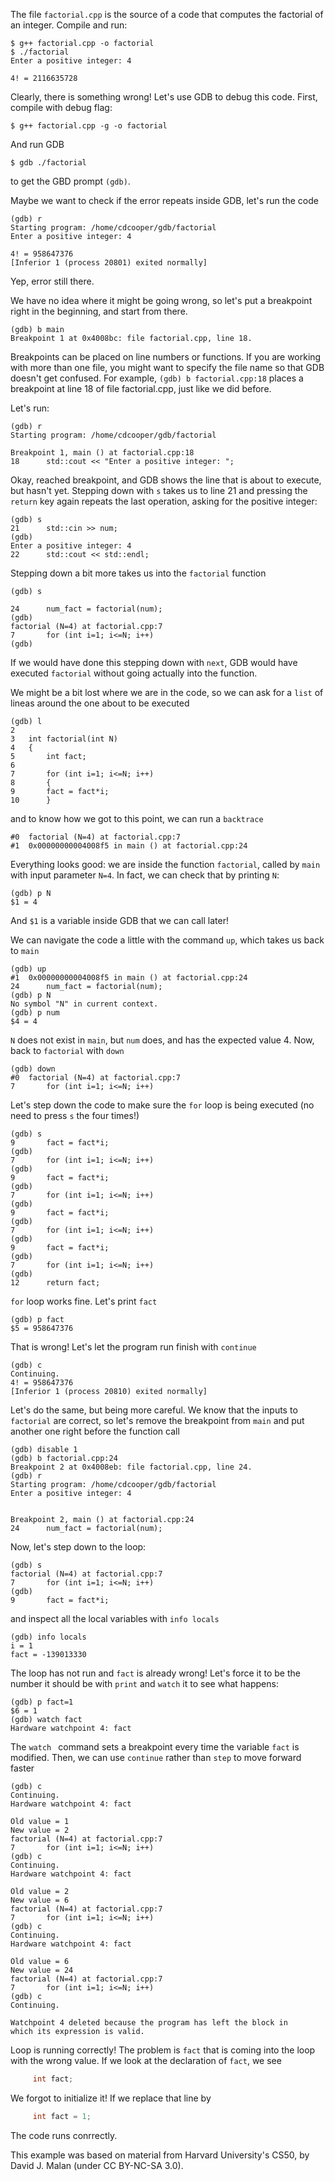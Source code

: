 The file `factorial.cpp` is the source of a code that computes the factorial of an integer. Compile and run:

```
$ g++ factorial.cpp -o factorial 
$ ./factorial
Enter a positive integer: 4

4! = 2116635728
```

Clearly, there is something wrong! Let's use GDB to debug this code. First, compile with debug flag:

```
$ g++ factorial.cpp -g -o factorial
```

And run GDB 

```
$ gdb ./factorial
```

to get the GBD prompt `(gdb)`.

Maybe we want to check if the error repeats inside GDB, let's run the code

```
(gdb) r
Starting program: /home/cdcooper/gdb/factorial 
Enter a positive integer: 4

4! = 958647376
[Inferior 1 (process 20801) exited normally]
```

Yep, error still there. 

We have no idea where it might be going wrong, so let's put a breakpoint right in the beginning, and start from there.

```
(gdb) b main
Breakpoint 1 at 0x4008bc: file factorial.cpp, line 18.
```
Breakpoints can be placed on line numbers or functions. If you are working with more than one file, you might want to specify the file name so that GDB doesn't get confused. For example, `(gdb) b factorial.cpp:18` places a breakpoint at line 18 of file factorial.cpp, just like we did before.

Let's run:

```
(gdb) r
Starting program: /home/cdcooper/gdb/factorial 

Breakpoint 1, main () at factorial.cpp:18
18	    std::cout << "Enter a positive integer: ";
```

Okay, reached breakpoint, and GDB shows the line that is about to execute, but hasn't yet. Stepping down with `s` takes us to line 21 and pressing the `return` key again repeats the last operation, asking for the positive integer:

```
(gdb) s
21	    std::cin >> num;
(gdb) 
Enter a positive integer: 4
22	    std::cout << std::endl;
```

Stepping down a bit more takes us into the `factorial` function

```
(gdb) s

24	    num_fact = factorial(num);
(gdb) 
factorial (N=4) at factorial.cpp:7
7	    for (int i=1; i<=N; i++)
(gdb) 
```
If we would have done this stepping down with `next`, GDB would have executed `factorial` without going actually into the function.

We might be a bit lost where we are in the code, so we can ask for a `list` of lineas around the one about to be executed

```
(gdb) l
2	
3	int factorial(int N)
4	{
5	    int fact;
6	
7	    for (int i=1; i<=N; i++)
8	    {
9		fact = fact*i;
10	    }
```
and to know how we got to this point, we can run a `backtrace`

```
#0  factorial (N=4) at factorial.cpp:7
#1  0x00000000004008f5 in main () at factorial.cpp:24
```
Everything looks good: we are inside the function `factorial`, called by `main` with input parameter `N=4`. In fact, we can check that by printing `N`:

```
(gdb) p N
$1 = 4
```
And `$1` is a variable inside GDB that we can call later!

We can navigate the code a little with the command `up`, which takes us back to `main`

```
(gdb) up
#1  0x00000000004008f5 in main () at factorial.cpp:24
24	    num_fact = factorial(num);
(gdb) p N
No symbol "N" in current context.
(gdb) p num
$4 = 4
```

`N` does not exist in `main`, but `num` does, and has the expected value 4. Now, back to `factorial` with `down`

```
(gdb) down
#0  factorial (N=4) at factorial.cpp:7
7	    for (int i=1; i<=N; i++)
```

Let's step down the code to make sure the `for` loop is being executed (no need to press `s` the four times!)

```
(gdb) s
9		fact = fact*i;
(gdb) 
7	    for (int i=1; i<=N; i++)
(gdb) 
9		fact = fact*i;
(gdb) 
7	    for (int i=1; i<=N; i++)
(gdb) 
9		fact = fact*i;
(gdb) 
7	    for (int i=1; i<=N; i++)
(gdb) 
9		fact = fact*i;
(gdb) 
7	    for (int i=1; i<=N; i++)
(gdb) 
12	    return fact;
```

`for` loop works fine. Let's print `fact`

```
(gdb) p fact
$5 = 958647376
```

That is wrong! Let's let the program run finish with `continue`

```
(gdb) c
Continuing.
4! = 958647376
[Inferior 1 (process 20810) exited normally]
```
Let's do the same, but being more careful. We know that the inputs to `factorial` are correct, so let's remove the breakpoint from `main` and put another one right before the function call

```
(gdb) disable 1
(gdb) b factorial.cpp:24
Breakpoint 2 at 0x4008eb: file factorial.cpp, line 24.
(gdb) r
Starting program: /home/cdcooper/gdb/factorial 
Enter a positive integer: 4


Breakpoint 2, main () at factorial.cpp:24
24	    num_fact = factorial(num);
```
Now, let's step down to the loop:

```
(gdb) s
factorial (N=4) at factorial.cpp:7
7	    for (int i=1; i<=N; i++)
(gdb) 
9		fact = fact*i;
```
and inspect all the local variables with `info locals`

```
(gdb) info locals
i = 1
fact = -139013330
```
The loop has not run and `fact` is already wrong! Let's force it to be the number it should be with `print` and `watch` it to see what happens:

```
(gdb) p fact=1
$6 = 1
(gdb) watch fact
Hardware watchpoint 4: fact
```
The `watch ` command sets a breakpoint every time the variable `fact` is modified. Then, we can use `continue` rather than `step` to move forward faster 

```
(gdb) c
Continuing.
Hardware watchpoint 4: fact

Old value = 1
New value = 2
factorial (N=4) at factorial.cpp:7
7	    for (int i=1; i<=N; i++)
(gdb) c
Continuing.
Hardware watchpoint 4: fact

Old value = 2
New value = 6
factorial (N=4) at factorial.cpp:7
7	    for (int i=1; i<=N; i++)
(gdb) c
Continuing.
Hardware watchpoint 4: fact

Old value = 6
New value = 24
factorial (N=4) at factorial.cpp:7
7	    for (int i=1; i<=N; i++)
(gdb) c
Continuing.

Watchpoint 4 deleted because the program has left the block in
which its expression is valid.
```

Loop is running correctly! The problem is `fact` that is coming into the loop with the wrong value. If we look at the declaration of `fact`, we see

```C
     int fact;
```

We forgot to initialize it! If we replace that line by

```C
     int fact = 1;
```

The code runs conrrectly.

This example was based on material from Harvard University's CS50, by David J. Malan (under CC BY-NC-SA 3.0).
